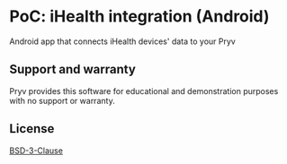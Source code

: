 # PoC: iHealth integration (Android)

Android app that connects iHealth devices' data to your Pryv

## Support and warranty

Pryv provides this software for educational and demonstration purposes with no support or warranty.

## License

[BSD-3-Clause](LICENSE)
